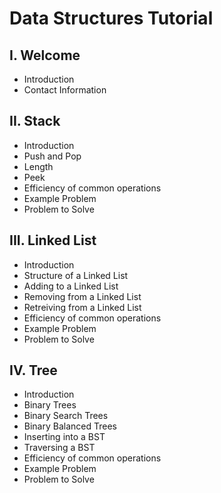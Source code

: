 # Data Structures Tutorial
## I. Welcome
* Introduction
* Contact Information
## II. Stack
* Introduction
* Push and Pop
* Length
* Peek
* Efficiency of common operations
* Example Problem
* Problem to Solve
## III. Linked List
* Introduction
* Structure of a Linked List
* Adding to a Linked List
* Removing from a Linked List
* Retreiving from a Linked List
* Efficiency of common operations
* Example Problem
* Problem to Solve
## IV. Tree
* Introduction
* Binary Trees 
* Binary Search Trees
* Binary Balanced Trees
* Inserting into a BST
* Traversing a BST
* Efficiency of common operations
* Example Problem
* Problem to Solve
